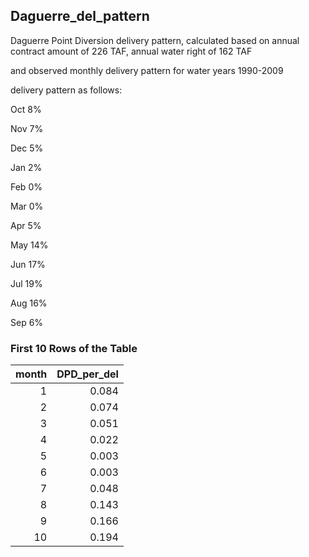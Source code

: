 ## Daguerre_del_pattern
Daguerre Point Diversion delivery pattern, calculated based on annual contract amount of 226 TAF, annual water right of 162 TAF

and observed monthly delivery pattern for water years 1990-2009

delivery pattern as follows:

Oct 	8%

Nov 	7%

Dec 	5%

Jan 	2%

Feb 	0%

Mar 	0%

Apr 	5%

May 	14%

Jun 	17%

Jul 	19%

Aug 	16%

Sep	6%

### First 10 Rows of the Table
|   month |   DPD_per_del |
|--------:|--------------:|
|       1 |         0.084 |
|       2 |         0.074 |
|       3 |         0.051 |
|       4 |         0.022 |
|       5 |         0.003 |
|       6 |         0.003 |
|       7 |         0.048 |
|       8 |         0.143 |
|       9 |         0.166 |
|      10 |         0.194 |